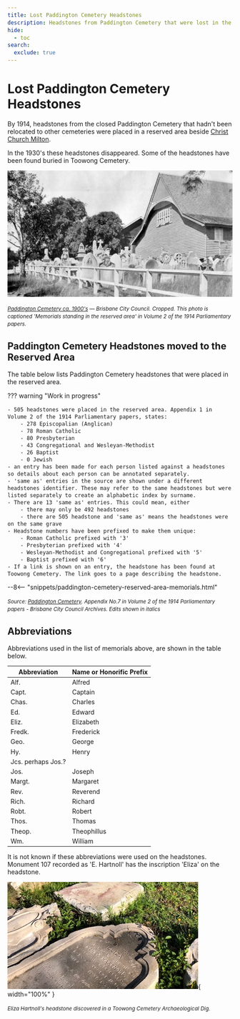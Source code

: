 ```yaml
---
title: Lost Paddington Cemetery Headstones 
description: Headstones from Paddington Cemetery that were lost in the 1930's and rediscovered in the next century
hide:
  - toc
search:
  exclude: true  
---
```


# Lost Paddington Cemetery Headstones 

By 1914, headstones from the closed Paddington Cemetery that hadn't been relocated to other cemeteries were placed in a reserved area beside [Christ Church Milton](https://apps.des.qld.gov.au/heritage-register/detail/?id=600252). 

In the 1930's these headstones disappeared. Some of the headstones have been found buried in Toowong Cemetery.

![Memorials standing in the reserved area in Paddington](../assets/paddington-cemetery-ca-1900-16x9.jpg)

*<small>[Paddington Cemetery ca. 1900's](https://library-brisbane.ent.sirsidynix.net.au/client/en_AU/search/asset/22186/1) — Brisbane City Council. Cropped. This photo is captioned 'Memorials standing in the reserved area' in Volume 2 of the 1914 Parliamentary papers.</small>*


## Paddington Cemetery Headstones moved to the Reserved Area 

The table below lists Paddington Cemetery headstones that were placed in the reserved area.

??? warning "Work in progress"

    - 505 headstones were placed in the reserved area. Appendix 1 in Volume 2 of the 1914 Parliamentary papers, states: 
        - 278 Episcopalian (Anglican)
        - 78 Roman Catholic
        - 80 Presbyterian
        - 43 Congregational and Wesleyan-Methodist
        - 26 Baptist
        - 0 Jewish
    - an entry has been made for each person listed against a headstones so details about each person can be annotated separately.
    - 'same as' entries in the source are shown under a different headstones identifier. These may refer to the same headstones but were listed separately to create an alphabetic index by surname.
    - There are 13 'same as' entries. This could mean, either
        - there may only be 492 headstones
        - there are 505 headstone and 'same as' means the headstones were on the same grave
    - Headstone numbers have been prefixed to make them unique:
        - Roman Catholic prefixed with '3'
        - Presbyterian prefixed with '4'
        - Wesleyan-Methodist and Congregational prefixed with '5'
        - Baptist prefixed with '6'
    - If a link is shown on an entry, the headstone has been found at Toowong Cemetery. The link goes to a page describing the headstone.    

--8<-- "snippets/paddington-cemetery-reserved-area-memorials.html"

*<small>Source: [Paddington Cemetery](https://library-brisbane.ent.sirsidynix.net.au/client/en_AU/search/asset/24749/0). Appendix No.7 in Volume 2 of the 1914 Parliamentary papers - Brisbane City Council Archives. Edits shown in *italics*</small>*

## Abbreviations

Abbreviations used in the list of memorials above, are shown in the table below. 

| Abbreviation | Name or Honorific Prefix |
| -----------  | ----------- |
| Alf.         | Alfred      |
| Capt.        | Captain     |
| Chas.        | Charles     |
| Ed.          | Edward      |
| Eliz.        | Elizabeth   |
| Fredk.       | Frederick   |
| Geo.         | George      |
| Hy.          | Henry       |
| Jcs. perhaps Jos.? |        | 
| Jos.         | Joseph      |
| Margt.       | Margaret    |
| Rev.         | Reverend    |
| Rich.        | Richard     |
| Robt.        | Robert      |
| Thos.        | Thomas      | 
| Theop.       | Theophillus | 
| Wm.          | William     |

It is not known if these abbreviations were used on the headstones. Monument 107 recorded as 'E. Hartnoll' has the inscription 'Eliza' on the  headstone.

![Eliza Hartnoll headstone](../assets/eliza-hartnoll-headstone.jpg){ width="100%" }

*<small>Eliza Hartnoll's headstone discovered in a Toowong Cemetery Archaeological Dig.</small>*

<!--
## Download the data

The [Paddington Cemetery Reserved Area Headstones](lost-paddington-headstones.md) by [Friends of Toowong Cemetery Association Inc.](../index.md), is licensed under [CC BY 4.0](https://creativecommons.org/licenses/by/4.0/). You must provide attribution if you reuse this work.

Download the Paddington Cemetery Reserved Area Headstones as a <a href="../../assets/data/lost-paddington-headstones.csv" download>Comma Separated Value file</a> (.csv) 
-->
